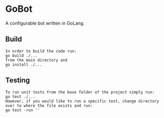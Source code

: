 # GoBot
A configurable bot written in GoLang.
## Build
	In order to build the code run: 
	go build ./...
	from the main directory and 
	go install ./...
## Testing
	To run unit tests from the base folder of the project simply run:
	go test ./...
	However, if you would like to run a specific test, change directory over to where the file exists and run: 
	go test -run ''

